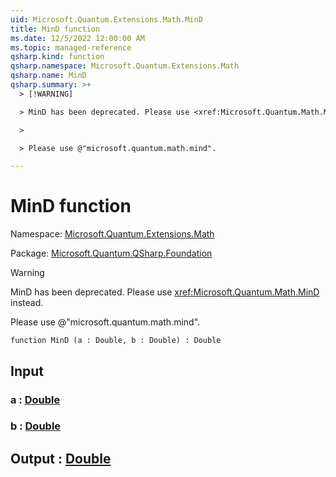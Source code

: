 ```yaml
---
uid: Microsoft.Quantum.Extensions.Math.MinD
title: MinD function
ms.date: 12/5/2022 12:00:00 AM
ms.topic: managed-reference
qsharp.kind: function
qsharp.namespace: Microsoft.Quantum.Extensions.Math
qsharp.name: MinD
qsharp.summary: >+
  > [!WARNING]

  > MinD has been deprecated. Please use <xref:Microsoft.Quantum.Math.MinD> instead.

  >

  > Please use @"microsoft.quantum.math.mind".

---
```


# MinD function

Namespace: [Microsoft.Quantum.Extensions.Math](xref:Microsoft.Quantum.Extensions.Math)

Package: [Microsoft.Quantum.QSharp.Foundation](https://nuget.org/packages/Microsoft.Quantum.QSharp.Foundation)


> [!WARNING]
> MinD has been deprecated. Please use <xref:Microsoft.Quantum.Math.MinD> instead.
>
> Please use @"microsoft.quantum.math.mind".



```qsharp
function MinD (a : Double, b : Double) : Double
```


## Input

### a : [Double](xref:microsoft.quantum.qsharp.valueliterals#double-literals)




### b : [Double](xref:microsoft.quantum.qsharp.valueliterals#double-literals)





## Output : [Double](xref:microsoft.quantum.qsharp.valueliterals#double-literals)


